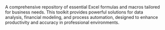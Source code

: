A comprehensive repository of essential Excel formulas and macros tailored for business needs. This toolkit provides powerful solutions for data analysis, financial modeling, and process automation, designed to enhance productivity and accuracy in professional environments.
